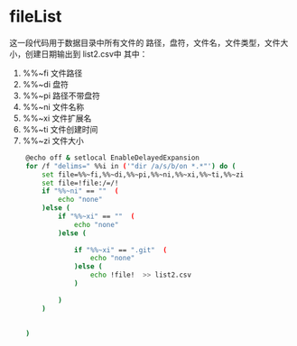 # fileList

这一段代码用于数据目录中所有文件的 路径，盘符，文件名，文件类型，文件大小，创建日期输出到 list2.csv中
其中：

1. %%~fi 文件路径
2. %%~di 盘符
3. %%~pi 路径不带盘符
4. %%~ni 文件名称
5. %%~xi 文件扩展名
6. %%~ti 文件创建时间
7. %%~zi 文件大小

``` bash
	@echo off & setlocal EnableDelayedExpansion  
	for /f "delims=" %%i in ('"dir /a/s/b/on *.*"') do (  
		set file=%%~fi,%%~di,%%~pi,%%~ni,%%~xi,%%~ti,%%~zi
		set file=!file:/=/! 
		if "%%~ni" == ""  (
			echo "none"
		)else (
			if "%%~xi" == ""  (
				echo "none"
			)else (
				
				if "%%~xi" == ".git"  (
					echo "none"
				)else (
					echo !file!  >> list2.csv  
				)
				
			)
		)
			
		
	)
```